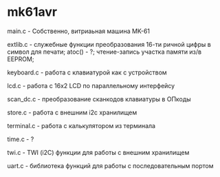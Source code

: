 # mk61avr

main.c - Собственно, витриаьная машина MK-61

extlib.c  - служебные функции 
	преобразования 16-ти ричной цифры в символ для печати;
	atoc() - ?;
	чтение-запись участка памяти из/в EEPROM;

keyboard.c  - работа с клавиатурой как с устройством 

lcd.c - работа с 16x2 LCD по параллельному интерфейсу  

scan_dc.c  - преобразование сканкодов клавиатуры в ОПкоды 

store.c  - работа с внешним i2c хранилищем

terminal.c  - работа с калькулятором из терминала

time.c  - ?

twi.c  - TWI (i2C) функции для работы с внешним хранилищем

uart.c - библиотека функций для работы с последовательным портом
